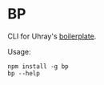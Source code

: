 BP
=======

CLI for Uhray's [boilerplate](https://github.com/uhray/boilerplate).

Usage:

```
npm install -g bp
bp --help
```
